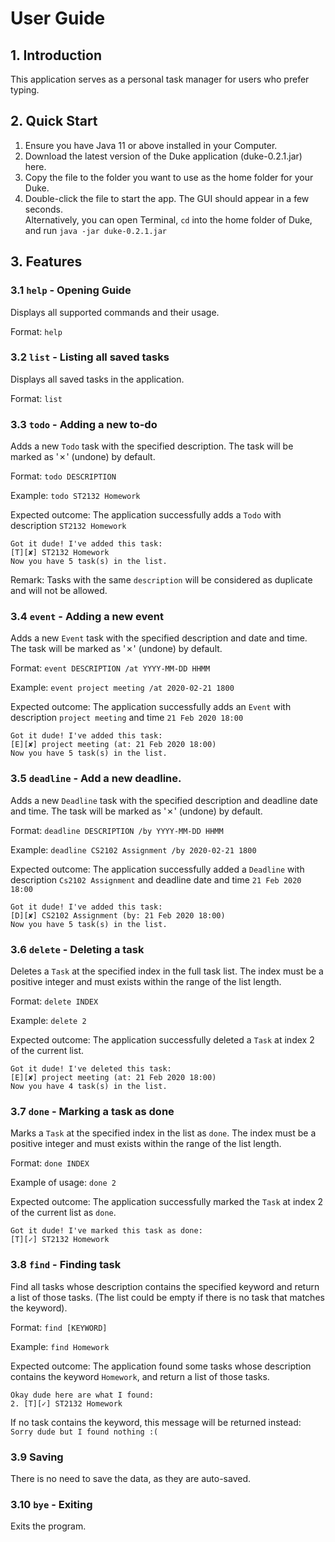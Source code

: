 # User Guide

## 1. Introduction
This application serves as a personal task manager for users who prefer typing.

## 2. Quick Start
1. Ensure you have Java 11 or above installed in your Computer.
2. Download the latest version of the Duke application (duke-0.2.1.jar) here.
3. Copy the file to the folder you want to use as the home folder for your Duke.
4. Double-click the file to start the app. The GUI should appear in a few seconds.  
Alternatively, you can open Terminal, `cd` into the home folder of Duke, and run `java -jar duke-0.2.1.jar`

## 3. Features

### 3.1 `help` - Opening Guide
Displays all supported commands and their usage.

Format: `help`

### 3.2 `list` - Listing all saved tasks
Displays all saved tasks in the application.

Format: `list`

### 3.3 `todo` - Adding a new to-do
Adds a new `Todo` task with the specified description.   The task will be marked as '✗' (undone) by default.
 
Format: `todo DESCRIPTION`  

Example: `todo ST2132 Homework`  

Expected outcome: The application successfully adds a `Todo` with description `ST2132 Homework`  

`Got it dude! I've added this task:`  
`[T][✘] ST2132 Homework`  
`Now you have 5 task(s) in the list.`  

Remark: Tasks with the same `description` will be considered as duplicate and will not be allowed.  

### 3.4 `event` - Adding a new event
Adds a new `Event` task with the specified description and date and time. The task will be marked as '✗' (undone) by default.  

Format: `event DESCRIPTION /at YYYY-MM-DD HHMM`

Example: `event project meeting /at 2020-02-21 1800`

Expected outcome: The application successfully adds an `Event` with description `project meeting`
and time `21 Feb 2020 18:00`  

`Got it dude! I've added this task:`  
`[E][✘] project meeting (at: 21 Feb 2020 18:00)`  
`Now you have 5 task(s) in the list.`  

### 3.5 `deadline` - Add a new deadline.
Adds a new `Deadline` task with the specified description and deadline date and time.
The task will be marked as '✗' (undone) by default.  

Format: `deadline DESCRIPTION /by YYYY-MM-DD HHMM`  

Example: `deadline CS2102 Assignment /by 2020-02-21 1800`  

Expected outcome:
The application successfully added a `Deadline` with description `Cs2102 Assignment`
and deadline date and time `21 Feb 2020 18:00`

`Got it dude! I've added this task:`  
`[D][✘] CS2102 Assignment (by: 21 Feb 2020 18:00)`  
`Now you have 5 task(s) in the list.`

### 3.6 `delete` - Deleting a task
Deletes a `Task` at the specified index in the full task list. The index must be a positive integer and must exists within the range of the list length.

Format: `delete INDEX`  

Example: `delete 2`

Expected outcome: The application successfully deleted a `Task` at index 2 of the current list.

`Got it dude! I've deleted this task:`  
`[E][✘] project meeting (at: 21 Feb 2020 18:00)`  
`Now you have 4 task(s) in the list.`


### 3.7 `done` - Marking a task as done
Marks a `Task` at the specified index in the list as `done`. The index must be a positive integer and must exists within the range of the list length.

Format: `done INDEX`  

Example of usage: `done 2`

Expected outcome: 
The application successfully marked the `Task` at index 2 of the current list as `done`.  

`Got it dude! I've marked this task as done:`  
`[T][✓] ST2132 Homework`

### 3.8 `find` - Finding task
Find all tasks whose description contains the specified keyword and return a list of those tasks.
(The list could be empty if there is no task that matches the keyword).

Format: `find [KEYWORD]`

Example: `find Homework`

Expected outcome:
The application found some tasks whose description contains the keyword `Homework`, and return a list of those tasks.  

`Okay dude here are what I found:`  
`2. [T][✓] ST2132 Homework`

If no task contains the keyword, this message will be returned instead:  
`Sorry dude but I found nothing :(`

### 3.9 Saving
There is no need to save the data, as they are auto-saved.

### 3.10 `bye` - Exiting
Exits the program.